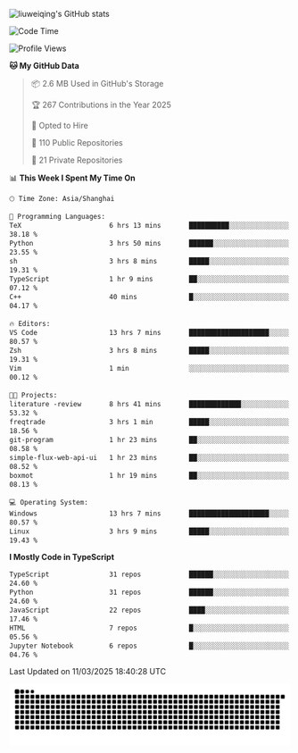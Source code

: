 ![liuweiqing's GitHub stats](https://github-readme-stats.vercel.app/api?username=14790897&show_icons=true&locale=cn&include_all_commits=true&count_private=true)

<!--START_SECTION:waka-->
![Code Time](http://img.shields.io/badge/Code%20Time-1%2C999%20hrs%2032%20mins-blue)

![Profile Views](http://img.shields.io/badge/Profile%20Views-22-blue)

**🐱 My GitHub Data** 

> 📦 2.6 MB Used in GitHub's Storage 
 > 
> 🏆 267 Contributions in the Year 2025
 > 
> 💼 Opted to Hire
 > 
> 📜 110 Public Repositories 
 > 
> 🔑 21 Private Repositories 
 > 
📊 **This Week I Spent My Time On** 

```text
🕑︎ Time Zone: Asia/Shanghai

💬 Programming Languages: 
TeX                      6 hrs 13 mins       ██████████░░░░░░░░░░░░░░░   38.18 % 
Python                   3 hrs 50 mins       ██████░░░░░░░░░░░░░░░░░░░   23.55 % 
sh                       3 hrs 8 mins        █████░░░░░░░░░░░░░░░░░░░░   19.31 % 
TypeScript               1 hr 9 mins         ██░░░░░░░░░░░░░░░░░░░░░░░   07.12 % 
C++                      40 mins             █░░░░░░░░░░░░░░░░░░░░░░░░   04.17 % 

🔥 Editors: 
VS Code                  13 hrs 7 mins       ████████████████████░░░░░   80.57 % 
Zsh                      3 hrs 8 mins        █████░░░░░░░░░░░░░░░░░░░░   19.31 % 
Vim                      1 min               ░░░░░░░░░░░░░░░░░░░░░░░░░   00.12 % 

🐱‍💻 Projects: 
literature -review       8 hrs 41 mins       █████████████░░░░░░░░░░░░   53.32 % 
freqtrade                3 hrs 1 min         █████░░░░░░░░░░░░░░░░░░░░   18.56 % 
git-program              1 hr 23 mins        ██░░░░░░░░░░░░░░░░░░░░░░░   08.58 % 
simple-flux-web-api-ui   1 hr 23 mins        ██░░░░░░░░░░░░░░░░░░░░░░░   08.52 % 
boxmot                   1 hr 19 mins        ██░░░░░░░░░░░░░░░░░░░░░░░   08.13 % 

💻 Operating System: 
Windows                  13 hrs 7 mins       ████████████████████░░░░░   80.57 % 
Linux                    3 hrs 9 mins        █████░░░░░░░░░░░░░░░░░░░░   19.43 % 
```

**I Mostly Code in TypeScript** 

```text
TypeScript               31 repos            ██████░░░░░░░░░░░░░░░░░░░   24.60 % 
Python                   31 repos            ██████░░░░░░░░░░░░░░░░░░░   24.60 % 
JavaScript               22 repos            ████░░░░░░░░░░░░░░░░░░░░░   17.46 % 
HTML                     7 repos             █░░░░░░░░░░░░░░░░░░░░░░░░   05.56 % 
Jupyter Notebook         6 repos             █░░░░░░░░░░░░░░░░░░░░░░░░   04.76 % 
```




 Last Updated on 11/03/2025 18:40:28 UTC
<!--END_SECTION:waka-->

<picture>
  <source media="(prefers-color-scheme: dark)" srcset="https://raw.githubusercontent.com/14790897/14790897/output/github-contribution-grid-snake-dark.svg" />
  <source media="(prefers-color-scheme: light)" srcset="https://raw.githubusercontent.com/14790897/14790897/output/github-contribution-grid-snake.svg" />
  <img alt="github-snake" src="https://raw.githubusercontent.com/14790897/14790897/output/github-contribution-grid-snake.svg" />
</picture>
